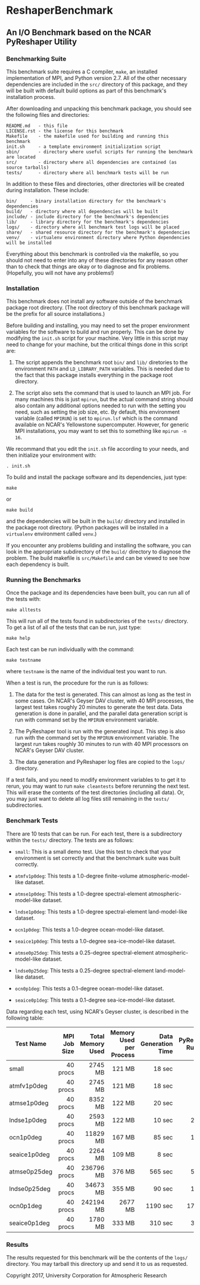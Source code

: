 # ReshaperBenchmark

## An I/O Benchmark based on the NCAR PyReshaper Utility

### Benchmarking Suite 

This benchmark suite requires a C compiler, `make`, an installed implementation of MPI, and
Python version 2.7.  All of the other necessary dependencies are included in the `src/`
directory of this package, and they will be built with default build options as part of this
benchmark's installation process.

After downloading and unpacking this benchmark package, you should see the following files and
directories:

    README.md   - this file
    LICENSE.rst - the license for this benchmark
    Makefile    - the makefile used for building and running this benchmark
    init.sh     - a template environment initialization script
    sbin/       - directory where useful scripts for running the benchmark are located
    src/        - directory where all dependencies are contained (as source tarballs)
    tests/      - directory where all benchmark tests will be run

In addition to these files and directories, other directories will be created during installation.
These include:

    bin/     - binary installation directory for the benchmark's dependencies
    build/   - directory where all dependencies will be built
    include/ - include directory for the benchmark's dependencies
    lib/     - library directory for the benchmark's dependencies
    logs/    - directory where all benchmark test logs will be placed
    share/   - shared resource directory for the benchmark's dependencies
    venv/    - virtualenv environment directory where Python dependencies will be installed

Everything about this benchmark is controlled via the makefile, so you should not need to enter
into any of these directories for any reason other than to check that things are okay or to 
diagnose and fix problems.  (Hopefully, you will not have any problems!)

### Installation

This benchmark does not install any software outside of the benchmark package root directory.
(The root directory of this benchmark package will be the prefix for all source installations.)

Before building and installing, you may need to set the proper environment variables for the
software to build and run properly.  This can be done by modifying the `init.sh` script
for your machine.  Very little in this script may need to change for your machine, but the
critical things done in this script are:

1. The script appends the benchmark root `bin/` and `lib/` diretories to the environment `PATH` and
`LD_LIBRARY_PATH` variables.  This is needed due to the fact that this package installs everything
in the package root directory.

2. The script also sets the command that is used to launch an MPI job.  For many machines this
is just `mpirun`, but the actual command string should also contain any additional options needed
to run with the setting you need, such as setting the job size, etc.  By default, this environment
variable (called `MPIRUN`) is set to `mpirun.lsf` which is the command available on NCAR's Yellowstone
supercomputer.  However, for generic MPI installations, you may want to set this to something like 
`mpirun -n 16`.

We recommand that you edit the `init.sh` file according to your needs, and then initialize your environment with:

    . init.sh

To build and install the package software and its dependencies, just type:

    make

or

    make build

and the dependencies will be built in the `build/` directory and installed in the package
root directory.  (Python packages will be installed in a `virtualenv` environment called
`venv`.)

If you encounter any problems building and installing the software, you can look in the
appropriate subdirectory of the `build/` directory to diagnose the problem.  The build
makefile is `src/Makefile` and can be viewed to see how each dependency is built.

### Running the Benchmarks

Once the package and its dependencies have been built, you can run all of the tests with:

    make alltests

This will run all of the tests found in subdirectories of the `tests/` directory.  To get
a list of all of the tests that can be run, just type:

    make help

Each test can be run individually with the command:

    make testname

where `testname` is the name of the individual test you want to run.

When a test is run, the procedure for the run is as follows:

1. The data for the test is generated.  This can almost as long as the test in some cases.
On NCAR's Geyser DAV cluster, with 40 MPI processes, the largest test takes roughly 
20 minutes to generate the test data.  Data generation is done in parallel, and the parallel
data generation script is run with command set by the `MPIRUN` environment variable.

2. The PyReshaper tool is run with the generated input.  This step is also run with the command
set by the `MPIRUN` environment variable.  The largest run takes roughly 30 minutes to run with
40 MPI processors on NCAR's Geyser DAV cluster.

3. The data generation and PyReshaper log files are copied to the `logs/` directory.

If a test fails, and you need to modify environment variables to to get it to rerun, you may
want to run `make cleantests` before rerunning the next test.  This will erase the contents of
the test directories (including all data).  Or, you may just want to delete all log files still
remaining in the `tests/` subdirectories.

### Benchmark Tests

There are 10 tests that can be run.  For each test, there is a subdirectory within the `tests/`
directory.  The tests are as follows:

- `small`: This is a small demo test.  Use this test to check that your environment is set
correctly and that the benchmark suite was built correctly.

- `atmfv1p0deg`: This tests a 1.0-degree finite-volume atmospheric-model-like dataset.

- `atmse1p0deg`: This tests a 1.0-degree spectral-element atmospheric-model-like dataset.

- `lndse1p0deg`: This tests a 1.0-degree spectral-element land-model-like dataset.

- `ocn1p0deg`: This tests a 1.0-degree ocean-model-like dataset.

- `seaice1p0deg`: This tests a 1.0-degree sea-ice-model-like dataset.

- `atmse0p25deg`: This tests a 0.25-degree spectral-element atmospheric-model-like dataset.

- `lndse0p25deg`: This tests a 0.25-degree spectral-element land-model-like dataset.

- `ocn0p1deg`: This tests a 0.1-degree ocean-model-like dataset.

- `seaice0p1deg`: This tests a 0.1-degree sea-ice-model-like dataset.

Data regarding each test, using NCAR's Geyser cluster, is described in the following table:

| Test Name    | MPI Job Size | Total Memory Used | Memory Used per Process | Data Generation Time | PyReshaper Run Time | 
|--------------|-------------:|------------------:|------------------------:|---------------------:|--------------------:|
| small        | 40 procs     | 2745 MB           | 121 MB                  | 18 sec               | 81 sec              |
| atmfv1p0deg  | 40 procs     | 2745 MB           | 121 MB                  | 18 sec               | 81 sec              |
| atmse1p0deg  | 40 procs     | 8352 MB           | 122 MB                  | 20 sec               | 78 sec              |
| lndse1p0deg  | 40 procs     | 2593 MB           | 122 MB                  | 10 sec               | 255 sec             |
| ocn1p0deg    | 40 procs     | 11829 MB          | 167 MB                  | 85 sec               | 139 sec             |
| seaice1p0deg | 40 procs     | 2264 MB           | 109 MB                  | 8 sec                | 83 sec              |
| atmse0p25deg | 40 procs     | 236796 MB         | 376 MB                  | 565 sec              | 591 sec             |
| lndse0p25deg | 40 procs     | 34673 MB          | 355 MB                  | 90 sec               | 195 sec             |
| ocn0p1deg    | 40 procs     | 242194 MB         | 2677 MB                 | 1190 sec             | 1755 sec            |
| seaice0p1deg | 40 procs     | 1780 MB           | 333 MB                  | 310 sec              | 382 sec             |

### Results

The results requested for this benchmark will be the contents of the `logs/` directory.  You
may tarball this directory up and send it to us as requested. 



Copyright 2017, University Corporation for Atmospheric Research
